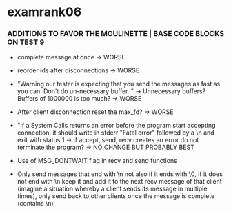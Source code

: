 # examrank06

### ADDITIONS TO FAVOR THE MOULINETTE | BASE CODE BLOCKS ON TEST 9
* complete message at once -> WORSE
* reorder ids after disconnections -> WORSE
* "Warning our tester is expecting that you send the messages as fast as you can. Don't do un-necessary buffer.
" -> Unnecessary buffers? Buffers of 1000000 is too much? -> WORSE
* After client disconnection reset the max_fd? -> WORSE

* "If a System Calls returns an error before the program start accepting connection, it should write in stderr "Fatal error" followed by a \n and exit with status 1 -> if accept, send, recv creates an error do not terminate the program? -> NO CHANGE BUT PROBABLY BEST
* Use of MSG_DONTWAIT flag in recv and send functions
* Only send messages that end with \n not also if it ends with \0, if it does not end with \n keep it and add it to the next recv message of that client (imagine a situation whereby a client sends its message in multiple times), only send back to other clients once the message is complete (contains \n)

